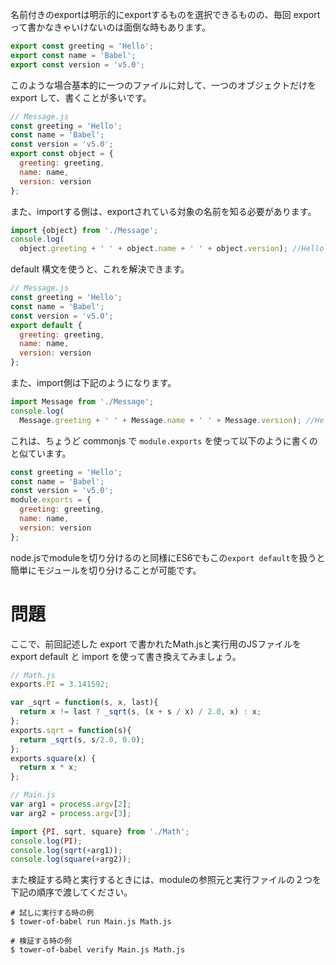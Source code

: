名前付きのexportは明示的にexportするものを選択できるものの、毎回 export って書かなきゃいけないのは面倒な時もあります。

```javascript
export const greeting = 'Hello';
export const name = 'Babel';
export const version = 'v5.0';
```

このような場合基本的に一つのファイルに対して、一つのオブジェクトだけを export して、書くことが多いです。

```javascript
// Message.js
const greeting = 'Hello';
const name = 'Babel';
const version = 'v5.0';
export const object = {
  greeting: greeting,
  name: name,
  version: version
};
```

また、importする側は、exportされている対象の名前を知る必要があります。

```javascript
import {object} from './Message';
console.log(
  object.greeting + ' ' + object.name + ' ' + object.version); //Hello Babel v5.0
```


default 構文を使うと、これを解決できます。

```javascript
// Message.js
const greeting = 'Hello';
const name = 'Babel';
const version = 'v5.0';
export default {
  greeting: greeting,
  name: name,
  version: version
};
```

また、import側は下記のようになります。

```javascript
import Message from './Message';
console.log(
  Message.greeting + ' ' + Message.name + ' ' + Message.version); //Hello Babel v5.0
```

これは、ちょうど commonjs で `module.exports` を使って以下のように書くのと似ています。

```javascript
const greeting = 'Hello';
const name = 'Babel';
const version = 'v5.0';
module.exports = {
  greeting: greeting,
  name: name,
  version: version
};
```

node.jsでmoduleを切り分けるのと同様にES6でもこの`export default`を扱うと簡単にモジュールを切り分けることが可能です。

# 問題

ここで、前回記述した export で書かれたMath.jsと実行用のJSファイルを export default と import を使って書き換えてみましょう。

```javascript
// Math.js
exports.PI = 3.141592;

var _sqrt = function(s, x, last){
  return x != last ? _sqrt(s, (x + s / x) / 2.0, x) : x;
};
exports.sqrt = function(s){
  return _sqrt(s, s/2.0, 0.0);
};
exports.square(x) {
  return x * x;
};
```

```javascript
// Main.js
var arg1 = process.argv[2];
var arg2 = process.argv[3];

import {PI, sqrt, square} from './Math';
console.log(PI);
console.log(sqrt(+arg1));
console.log(square(+arg2));
```

また検証する時と実行するときには、moduleの参照元と実行ファイルの２つを下記の順序で渡してください。

```
# 試しに実行する時の例
$ tower-of-babel run Main.js Math.js

# 検証する時の例
$ tower-of-babel verify Main.js Math.js
```
